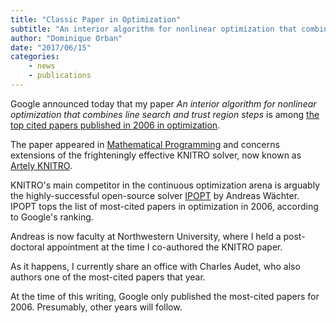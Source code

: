 ```yaml
---
title: "Classic Paper in Optimization"
subtitle: "An interior algorithm for nonlinear optimization that combines line search and trust region steps"
author: "Dominique Orban"
date: "2017/06/15"
categories:
    - news
    - publications
---
```


Google announced today that my paper *An interior algorithm for nonlinear optimization that combines line search and trust region steps* is among [the top cited papers published in 2006 in optimization](https://scholar.google.com/citations?hl=en&citsig=AAGBfm1OdPE6Bb-5Fl3GPJgr57sNJjIHrA&view_op=list_classic_articles&by=2006&vq=mathematicaloptimization&user=OCFgRysAAAAJ#uOCFgRysAAAAJ).

The paper appeared in [Mathematical Programming](https://link.springer.com/journal/10107) and concerns extensions of the frighteningly effective KNITRO solver, now known as [Artely KNITRO](https://www.artelys.com/en/optimization-tools/knitro).

KNITRO's main competitor in the continuous optimization arena is arguably the highly-successful open-source solver [IPOPT](https://projects.coin-or.org/Ipopt) by Andreas Wächter.
IPOPT tops the list of most-cited papers in optimization in 2006, according to Google's ranking.

Andreas is now faculty at Northwestern University, where I held a post-doctoral appointment at the time I co-authored the KNITRO paper.

As it happens, I currently share an office with Charles Audet, who also authors one of the most-cited papers that year.

At the time of this writing, Google only published the most-cited papers for 2006.
Presumably, other years will follow.
